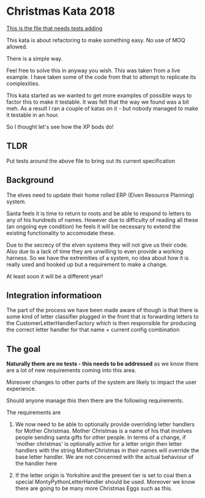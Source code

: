 # Christmas Kata 2018

[This is the file that needs tests adding](tree/master/ChristmasKata2018/CustomLetterHandlerFactory.cs)

This kata is about refactoring to make something easy.
No use of MOQ allowed.

There is a simple way.

Feel free to solve this in anyway you wish. This was taken from a live example.
I have taken some of the code from that to attempt to replicate its 
complexities. 

This kata started as we wanted to get more examples of possible ways to
factor this to make it testable. It was felt that the way we found was a bit meh.
As a result I ran a couple of katas on it - but nobody managed to make it testable in an hour.

So I thought let's see how the XP bods do!

## TLDR

Put tests around the above file to bring out its current specification


## Background

The elves need to update their home rolled ERP (Elven Resource Planning) system.

Santa feels it is time to return to roots and be able to respond to letters to 
any of his hundreds of names. However due to difficulty of reading 
all these (an ongoing eye condition) he feels it will be necessary to extend
the existing functionality to accomodate these.

Due to the secrecy of the elven systems they will not give us their code.
Also due to a lack of time they are unwilling to even provide a working 
harness. So we have the extremities of a system, no idea about how it is
really used and hooked up but a requirement to make a change.

At least soon it will be a different year!

## Integration informatioon
The part of the process we have been made aware of though is that there 
is some kind of letter classifier plugged in the front that is forwarding
letters to the CustomerLetterHandlerFactory which is then responsible for
producing the correct letter handler for that name + current config combination

## The goal
**Naturally there are no tests - this needs to be addressed** as we know there
are a lot of new requirements coming into this area. 

Moreover changes to other parts of the system are likely to impact the user experience.


Should anyone manage this then there are the following requirements.

The requirements are
1. We now need to be able to optionally provide overriding letter handlers
for  Mother Christmas. Mother Christmas is a name of his that involves 
people sending santa gifts for other people. In terms of a change, if 
'mother christmas' is optionally active for a letter origin then letter handlers
with the string MotherChristmas in their names will override the base 
letter handler. We are not concerned with the actual behaviour of the 
handler here
                                  
2. If the letter origin is Yorkshire and the present tier is set to coal
then a special MontyPythonLetterHandler should be used. Moreover we know
there are going to be many more Christmas Eggs such as this.
